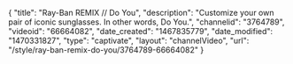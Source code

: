 {
    "title": "Ray-Ban REMIX \/\/ Do You",
    "description": "Customize your own pair of iconic sunglasses. In other words, Do You.",
    "channelid": "3764789",
    "videoid": "66664082",
    "date_created": "1467835779",
    "date_modified": "1470331827",
    "type": "captivate",
    "layout": "channelVideo",
    "url": "\/style\/ray-ban-remix-do-you\/3764789-66664082"
}